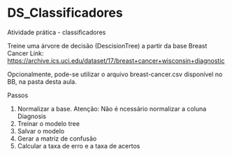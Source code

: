 # DS_Classificadores
Atividade prática - classificadores

Treine uma árvore de decisão (DescisionTree) a partir da base Breast Cancer
Link: https://archive.ics.uci.edu/dataset/17/breast+cancer+wisconsin+diagnostic

Opcionalmente, pode-se utilizar o arquivo breast-cancer.csv disponível no BB, na pasta desta aula.

Passos
1. Normalizar a base. Atenção: Não é ncessário normalizar a coluna Diagnosis
2. Treinar o modelo tree
3. Salvar o modelo
4. Gerar a matriz de confusão
5. Calcular a taxa de erro e a taxa de acertos
